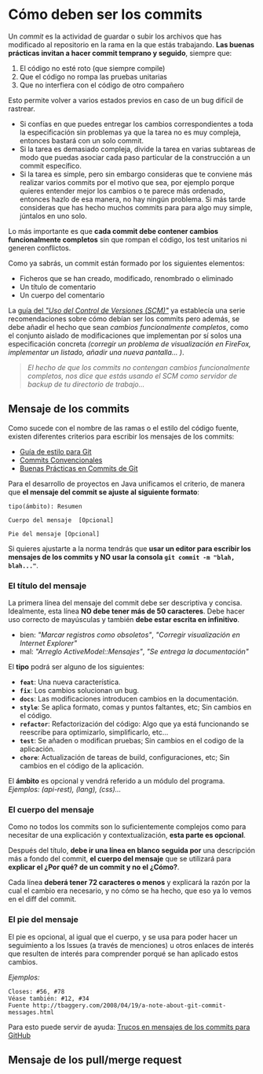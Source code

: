 # Cómo deben ser los commits
Un *commit* es la actividad de guardar o subir los archivos que has modificado al repositorio en la rama en la que estás trabajando. **Las buenas prácticas invitan a hacer commit temprano y seguido**, siempre que:

1. El código no esté roto (que siempre compile)
2. Que el código no rompa las pruebas unitarias
3. Que no interfiera con el código de otro compañero

Esto permite volver a varios estados previos en caso de un bug difícil de rastrear. 

* Si confías en que puedes entregar los cambios correspondientes a toda la especificación sin problemas ya que la tarea no es muy compleja, entonces bastará con un solo commit.
* Si la tarea es demasiado compleja, divide la tarea en varias subtareas de modo que puedas asociar cada paso particular de la construcción a un commit específico.
* Si la tarea es simple, pero sin embargo consideras que te conviene más realizar varios commits por el motivo que sea, por ejemplo porque quieres entender mejor los cambios o te parece más ordenado, entonces hazlo de esa manera, no hay ningún problema. Si más tarde consideras que has hecho muchos commits para para algo muy simple, júntalos en uno solo.

Lo más importante es que **cada commit debe contener cambios funcionalmente completos** sin que rompan el código, los test unitarios ni generen conflictos.

Como ya sabrás, un commit están formado por los siguientes elementos:
* Ficheros que se han creado, modificado, renombrado o eliminado
* Un título de comentario 
* Un cuerpo del comentario

La [guía del *"Uso del Control de Versiones (SCM)"*](Guia-SCM.md#reglas-de-uso-del-control-de-versiones) ya establecía una serie recomendaciones sobre cómo debían ser los commits pero además, se debe añadir el hecho que sean *cambios funcionalmente completos*, como el conjunto aislado de modificaciones que implementan por sí solos una especificación concreta *(corregir un problema de visualización en FireFox, implementar un listado, añadir una nueva pantalla... )*.

> *El hecho de que los commits no contengan cambios funcionalmente completos, nos dice que estás usando el SCM como servidor de backup de tu directorio de trabajo...*

## Mensaje de los commits
Como sucede con el nombre de las ramas o el estilo del código fuente, existen diferentes criterios para escribir los mensajes de los commits:

* [Guía de estilo para Git](https://github.com/jeko2000/git-style-guide#commits)
* [Commits Convencionales](https://www.conventionalcommits.org/es/v1.0.0-beta.3/)
* [Buenas Prácticas en Commits de Git](https://codigofacilito.com/articulos/buenas-practicas-en-commits-de-git)

Para el desarrollo de proyectos en Java unificamos el criterio, de manera que **el mensaje del commit se ajuste al siguiente formato**:

```
tipo(ámbito): Resumen

Cuerpo del mensaje  [Opcional]

Pie del mensaje [Opcional]
```
Si quieres ajustarte a la norma tendrás que **usar un editor para escribir los mensajes de los commits y NO usar la consola ```git commit -m "blah, blah..."```**.

### El título del mensaje
La primera línea del mensaje del commit debe ser descriptiva y concisa. Idealmente, esta línea **NO debe tener más de 50 caracteres**. Debe hacer uso correcto de mayúsculas y también **debe estar escrita en infinitivo**. 

* bien:  *"Marcar registros como obsoletos"*, *"Corregir visualización en Internet Explorer"*
* mal: *"Arreglo ActiveModel::Mensajes"*, *"Se entrega la documentación"*

El **tipo** podrá ser alguno de los siguientes:

* **```feat```**: Una nueva característica.
* **```fix```**:  Los cambios solucionan un bug.
* **```docs```**:  Las modificaciones introducen cambios en la documentación.
* **```style```**:  Se aplica formato, comas y puntos faltantes, etc; Sin cambios en el código.
* **```refactor```**:  Refactorización del código: Algo que ya está funcionando se reescribe para optimizarlo, simplificarlo, etc...
* **```test```**:  Se añaden o modifican pruebas; Sin cambios en el codigo de la aplicación.
* **```chore```**:  Actualización de tareas de build, configuraciones, etc; Sin cambios en el código de la aplicación.

El **ámbito** es opcional y vendrá referido a un módulo del programa. *Ejemplos: (api-rest), (lang), (css)...* 

### El cuerpo del mensaje
Como no todos los commits son lo suficientemente complejos como para necesitar de una explicación y contextualización, **esta parte es opcional**. 

Después del título, **debe ir una línea en blanco seguida por** una descripción más a fondo del commit, **el cuerpo del mensaje** que se utilizará para **explicar el ¿Por qué? de un commit y no el ¿Cómo?**. 

Cada línea **deberá tener 72 caracteres o menos** y explicará la razón por la cual el cambio era necesario, y no cómo se ha hecho, que eso ya lo vemos en el diff del commit.

### El pie del mensaje
El pie es opcional, al igual que el cuerpo, y se usa para poder hacer un seguimiento a los Issues (a través de menciones) u otros enlaces de interés que resulten de interés para comprender porqué se han aplicado estos cambios.

*Ejemplos:*
```
Closes: #56, #78
Véase también: #12, #34
Fuente http://tbaggery.com/2008/04/19/a-note-about-git-commit-messages.html
```
Para esto puede servir de ayuda: [Trucos en mensajes de los commits para GitHub](https://platzi.com/blog/trucos-en-mensajes-de-los-commits-para-github/)

## Mensaje de los pull/merge request